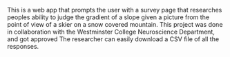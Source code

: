 This is a web app that prompts the user with a survey page that researches peoples ability to judge the gradient of a slope given a picture from the point of view of a skier on a snow covered mountain. 
This project was done in collaboration with the Westminster College Neuroscience Department, and got approved
The researcher can easily download a CSV file of all the responses.
